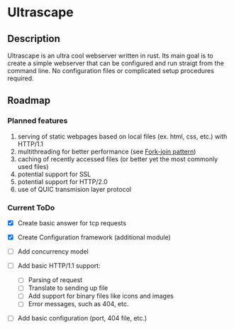 # Ultrascape

## Description
Ultrascape is an ultra cool webserver written in rust. 
Its main goal is to create a simple webserver that can be configured and run straigt from the command line. 
No configuration files or complicated setup procedures required.

## Roadmap
### Planned features
1. serving of static webpages based on local files (ex. html, css, etc.) with HTTP/1.1
2. multithreading for better performance (see [Fork-join pattern](https://en.wikipedia.org/wiki/Fork%E2%80%93join_model))
3. caching of recently accessed files (or better yet the most commonly used files)
4. potential support for SSL
5. potential support for HTTP/2.0
6. use of QUIC transmision layer protocol

### Current ToDo
- [x] Create basic answer for tcp requests
- [x] Create Configuration framework (additional module)
- [ ] Add concurrency model
- [ ] Add basic HTTP/1.1 support:
    - [ ] Parsing of request 
    - [ ] Translate to sending up file
    - [ ] Add support for binary files like icons and images
    - [ ] Error messages, such as 404, etc.
- [ ] Add basic configuration (port, 404 file, etc.)

